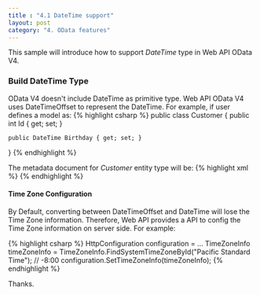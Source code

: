 ```yaml
---
title : "4.1 DateTime support"
layout: post
category: "4. OData features"
---
```


This sample will introduce how to support *DateTime* type in Web API OData V4.

### Build **DateTime** Type
OData V4 doesn't include DateTime as primitive type. Web API OData V4 uses DateTimeOffset to represent the DateTime.
For example, if user defines a model as:
{% highlight csharp %}
public class Customer
{
    public int Id { get; set; }

    public DateTime Birthday { get; set; }
}
{% endhighlight %}

The metadata document for *Customer* entity type will be:
{% highlight xml %}
<EntityType Name="Customer">
    <Key>
        <PropertyRef Name="Id" />
    </Key>
    <Property Name="Id" Type="Edm.Int32" Nullable="false" />
    <Property Name="Birthday" Type="Edm.DateTimeOffset" Nullable="false" />
</EntityType>
{% endhighlight %}

#### Time Zone Configuration
By Default, converting between DateTimeOffset and DateTime will lose the Time Zone information. Therefore, Web API provides a API to config the Time Zone information on server side. For example:

{% highlight csharp %}
HttpConfiguration configuration = ...
TimeZoneInfo timeZoneInfo = TimeZoneInfo.FindSystemTimeZoneById("Pacific Standard Time"); // -8:00
configuration.SetTimeZoneInfo(timeZoneInfo);
{% endhighlight %}

Thanks.

